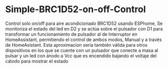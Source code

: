 # Simple-BRC1D52-on-off-Control
Control solo on/off para aire acondicionado BRC1D52 usando ESPhome, Se monitoriza el estado del led en D2 y se actúa sobre el pulsador con D1 para transformar un funcionamiento de pulsador al de Interruptor en HomeAssistant, permitiendo el control de ambos modos, Manual y a través de HomeAsistant.
Esta aproximacion sería también válida para otros dispositivos en los que se cuente con un pulsador que conecte a masa al pulsar y un led con ánodo a Vcc que es encendido bajando el voltaje del cátodo para mostrar el estado 
